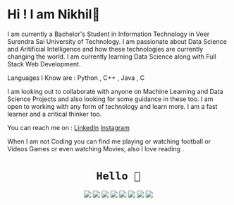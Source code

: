 # Hi ! I am Nikhil👋

<!--
**nslearn/nslearn** is a ✨ _special_ ✨ repository because its `README.md` (this file) appears on your GitHub profile.

Here are some ideas to get you started:

- 🔭 I’m currently working on ...
- 🌱 I’m currently learning ...
- 👯 I’m looking to collaborate on ...
- 🤔 I’m looking for help with ...
- 💬 Ask me about ...
- 📫 How to reach me: ...
- 😄 Pronouns: ...
- ⚡ Fun fact: ...
-->
I am currently a Bachelor's Student in Information Technology in Veer Surendra Sai University of Technology. I am passionate about Data Science and Aritificial Intelligence
and how these technologies are currently changing the world. I am currently learning Data Science along with Full Stack Web Development.

Languages I Know are : Python , C++ , Java , C

I am looking out to collaborate with anyone on Machine Learning and Data Science Projects and also looking for some guidance in these too. I am open to working with any form of 
technology and learn more. I am a fast learner and a critical thinker too.

You can reach me on : <a href="https://www.linkedin.com/nscode">LinkedIn</a>  <a href="https://www.instagram.com/sharmajiikabetaaa">Instagram</a>

When I am not Coding you can find me playing or watching football or Videos Games or even watching Movies, also I love reading . 
<h1 align="center"><code>Hello 👋</code></h1>

<p align="center">
  <a href="https://twitter.com/MavN1ck"><img src="https://img.shields.io/badge/-@Lissy_Sykes-00acee?style=flat&logo=Twitter&logoColor=white" /></a>
  <a href="https://stackoverflow.com/users/17172481/nikhil-sharma"><img src="https://img.shields.io/badge/-Alicia_Sykes-f48225?style=flat&logo=Stackoverflow&logoColor=white" /></a>
  <a href="https://profile.codersrank.io/user/lissy93"><img src="https://img.shields.io/badge/-Lissy93-72a0a8?style=flat&logo=CodersRank&logoColor=white" /></a>
  <a href="https://github.com/Lissy93"><img src="https://img.shields.io/badge/-Lissy93-3a3a3a?style=flat&logo=GitHub&logoColor=white" /></a>
  <a href="https://aliciasykes.com"><img src="https://img.shields.io/badge/-aliciasykes.com-ff5757?style=flat&logo=ApacheSpark&logoColor=white" /></a>
  <a href="https://notes.aliciasykes.com"><img src="https://img.shields.io/badge/-Alicia's_Notes-262654?style=flat&logo=micro.blog&logoColor=white" /></a>
  <a href="https://keybase.io/aliciasykes"><img src="https://img.shields.io/badge/-aliciasykes-5e78ef?style=flat&logo=keybase&logoColor=white" /></a>
  <a href="https://www.linkedin.com/in/aliciasykes"><img src="https://img.shields.io/badge/-Alicia_Sykes-0072b1?style=flat&logo=Linkedin&logoColor=white" /></a>
</p>
